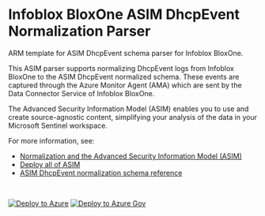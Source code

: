 # Infoblox BloxOne ASIM DhcpEvent Normalization Parser

ARM template for ASIM DhcpEvent schema parser for Infoblox BloxOne.

This ASIM parser supports normalizing DhcpEvent logs from Infoblox BloxOne to the ASIM DhcpEvent normalized schema. These events are captured through the Azure Monitor Agent (AMA) which are sent by the Data Connector Service of Infoblox BloxOne.


The Advanced Security Information Model (ASIM) enables you to use and create source-agnostic content, simplifying your analysis of the data in your Microsoft Sentinel workspace.

For more information, see:

- [Normalization and the Advanced Security Information Model (ASIM)](https://aka.ms/AboutASIM)
- [Deploy all of ASIM](https://aka.ms/DeployASIM)
- [ASIM DhcpEvent normalization schema reference](https://aka.ms/ASimDhcpEventDoc)

<br>

[![Deploy to Azure](https://aka.ms/deploytoazurebutton)](https://portal.azure.com/#create/Microsoft.Template/uri/https%3A%2F%2Fraw.githubusercontent.com%2FAzure%2FAzure-Sentinel%2Fmaster%2FParsers%2FASimDhcpEvent%2FARM%2FvimDhcpEventInfobloxBloxOne%2FvimDhcpEventInfobloxBloxOne.json) [![Deploy to Azure Gov](https://aka.ms/deploytoazuregovbutton)](https://portal.azure.us/#create/Microsoft.Template/uri/https%3A%2F%2Fraw.githubusercontent.com%2FAzure%2FAzure-Sentinel%2Fmaster%2FParsers%2FASimDhcpEvent%2FARM%2FvimDhcpEventInfobloxBloxOne%2FvimDhcpEventInfobloxBloxOne.json)
